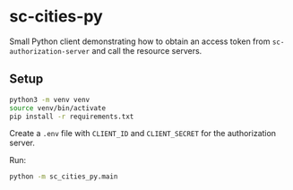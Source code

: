 # sc-cities-py

Small Python client demonstrating how to obtain an access token from `sc-authorization-server` and call the resource servers.

## Setup

```bash
python3 -m venv venv
source venv/bin/activate
pip install -r requirements.txt
```

Create a `.env` file with `CLIENT_ID` and `CLIENT_SECRET` for the authorization server.

Run:

```bash
python -m sc_cities_py.main
```

